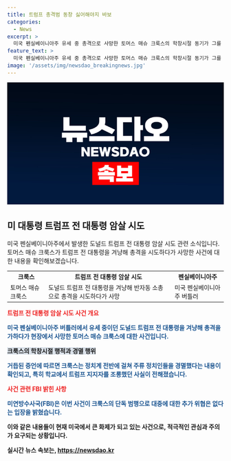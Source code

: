 ```yaml
---
title: 트럼프 총격범 동창 싫어해야지 바보
categories:
  - News
excerpt: >
  미국 펜실베이니아주 유세 중 총격으로 사망한 토머스 매슈 크룩스의 학창시절 동기가 그를 정치인들을 경멸하는 사람으로 묘사했다. 특히, 크룩스는 트럼프를 비롯한 주류 정치인들을 조롱하고, 히스패닉 출신 동기를 비하해온 것으로 전해졌다. 그러나 FBI는 크룩스의 행동이 단독 행동이라고 밝히며 추가 위협은 없다고 전했다.
feature_text: >
  미국 펜실베이니아주 유세 중 총격으로 사망한 토머스 매슈 크룩스의 학창시절 동기가 그를 정치인들을 경멸하는 사람으로 묘사했다. 특히, 크룩스는 트럼프를 비롯한 주류 정치인들을 조롱하고, 히스패닉 출신 동기를 비하해온 것으로 전해졌다. 그러나 FBI는 크룩스의 행동이 단독 행동이라고 밝히며 추가 위협은 없다고 전했다.
image: '/assets/img/newsdao_breakingnews.jpg'
---
```


<p><img src="/assets/img/newsdao_breakingnews.jpg" alt="firstkoreanews 속보" /></p>

<h2 data-ke-size="size26">미 대통령 트럼프 전 대통령 암살 시도</h2>

<p data-ke-size="size16">미국 펜실베이니아주에서 발생한 도널드 트럼프 전 대통령 암살 시도 관련 소식입니다. 토머스 매슈 크룩스가 트럼프 전 대통령을 겨냥해 총격을 시도하다가 사망한 사건에 대한 내용을 확인해보겠습니다.</p>

<table>
  <tr>
    <td style="text-align: center; height: 17px;"><b>크룩스</b></td>
    <td style="text-align: center; height: 17px;"><b>트럼프 전 대통령 암살 시도</b></td>
    <td style="text-align: center; height: 17px;"><b>펜실베이니아주</b></td>
  </tr>
  <tr>
    <td>토머스 매슈 크룩스</td>
    <td>도널드 트럼프 전 대통령을 겨냥해 반자동 소총으로 총격을 시도하다가 사망</td>
    <td>미국 펜실베이니아주 버틀러</td>
  </tr>
</table>

<p><b><span style="color: #ee2323;">트럼프 전 대통령 암살 시도 사건 개요</span></b></p>

<p><b><span style="color: #1a5490;">미국 펜실베이니아주 버틀러에서 유세 중이던 도널드 트럼프 전 대통령을 겨냥해 총격을 가하다가 현장에서 사망한 토머스 매슈 크룩스에 대한 사건입니다.</span><b></p>

<p><b><span style="background-color: #21538527;">크룩스의 학창시절 행적과 경멸 행위</span></b></p>

<p><b><span style="color: #1a5490;">거듭된 증언에 따르면 크룩스는 정치계 전반에 걸쳐 주류 정치인들을 경멸했다는 내용이 확인되고, 특히 학교에서 트럼프 지지자를 조롱했던 사실이 전해졌습니다.</span><b></p>

<p><b><span style="color: #ee2323;">사건 관련 FBI 밝힌 사항</span></b></p>

<p><b><span style="color: #1a5490;">미연방수사국(FBI)은 이번 사건이 크룩스의 단독 범행으로 대중에 대한 추가 위협은 없다는 입장을 밝혔습니다.</span><b></p>

<p>이와 같은 내용들이 현재 미국에서 큰 화제가 되고 있는 사건으로, 적극적인 관심과 주의가 요구되는 상황입니다.</p>
실시간 뉴스 속보는, <a href="https://newsdao.kr" rel="dofollow">https://newsdao.kr</a>


